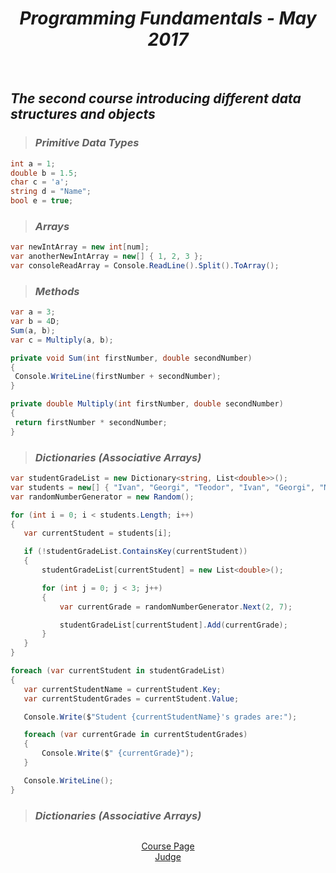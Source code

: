 <h1 align="center"><em>Programming Fundamentals - May 2017</em></h1>
 
<br />

 ## *The second course introducing different data structures and objects*
>  ### *Primitive Data Types*
 ```C#
 int a = 1;
 double b = 1.5;
 char c = 'a';
 string d = "Name";
 bool e = true;
 
 ```
> ### *Arrays*
 ```C#
 var newIntArray = new int[num];
 var anotherNewIntArray = new[] { 1, 2, 3 };
 var consoleReadArray = Console.ReadLine().Split().ToArray();
 ```
> ### *Methods*
 ```C#
 var a = 3;
 var b = 4D;
 Sum(a, b); 
 var c = Multiply(a, b);

 private void Sum(int firstNumber, double secondNumber)
 {
  Console.WriteLine(firstNumber + secondNumber);
 }

 private double Multiply(int firstNumber, double secondNumber)
 {
  return firstNumber * secondNumber;
 }
 ```
> ### *Dictionaries (Associative Arrays)*
 ```C#
var studentGradeList = new Dictionary<string, List<double>>();
var students = new[] { "Ivan", "Georgi", "Teodor", "Ivan", "Georgi", "Maria", "Anna" };
var randomNumberGenerator = new Random();

for (int i = 0; i < students.Length; i++)
{
    var currentStudent = students[i];

    if (!studentGradeList.ContainsKey(currentStudent))
    {
        studentGradeList[currentStudent] = new List<double>();

        for (int j = 0; j < 3; j++)
        {
            var currentGrade = randomNumberGenerator.Next(2, 7);

            studentGradeList[currentStudent].Add(currentGrade);
        }
    }
}

foreach (var currentStudent in studentGradeList)
{
    var currentStudentName = currentStudent.Key;
    var currentStudentGrades = currentStudent.Value;

    Console.Write($"Student {currentStudentName}'s grades are:");

    foreach (var currentGrade in currentStudentGrades)
    {
        Console.Write($" {currentGrade}");
    }

    Console.WriteLine();
}
 ```
 > ### *Dictionaries (Associative Arrays)*
 ```C#
 
  ```
<p align="center">
<a href="https://softuni.bg/trainings/1619/programming-fundamentals-may-2017">Course Page</a> <br />
<a href="https://judge.softuni.bg/Contests#!/List/ByCategory/32/Progr-Fundamentals-Exercises">Judge</a>
<p>

